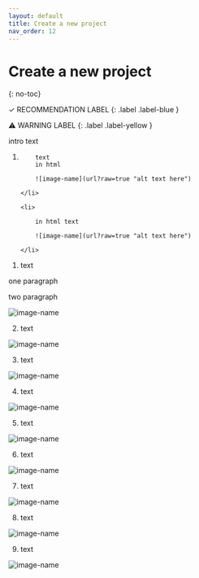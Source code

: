 ```yaml
---
layout: default
title: Create a new project
nav_order: 12
---
```

# Create a new project
{: no-toc}

✓ RECOMMENDATION LABEL
{: .label .label-blue }

⚠ WARNING LABEL 
{: .label .label-yellow }


intro text

<ol>
    <li>
        
        text
        in html

        ![image-name](url?raw=true "alt text here")

    </li>

    <li>
        
        in html text

        ![image-name](url?raw=true "alt text here")

    </li>

</ol>

1. text

one paragraph

two paragraph

![image-name](url?raw=true "alt text here") 

2. text

![image-name](url?raw=true "alt text here") 

3. text

![image-name](url?raw=true "alt text here")

4. text

![image-name](url?raw=true "alt text here") 

5. text

![image-name](url?raw=true "alt text here") 

6. text

![image-name](url?raw=true "alt text here")

7. text

![image-name](url?raw=true "alt text here") 

8. text

![image-name](url?raw=true "alt text here") 

9. text

![image-name](url?raw=true "alt text here")

